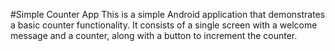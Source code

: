 #Simple Counter App
This is a simple Android application that demonstrates a basic counter functionality. It consists of a single screen with a welcome message and a counter, along with a button to increment the counter.
